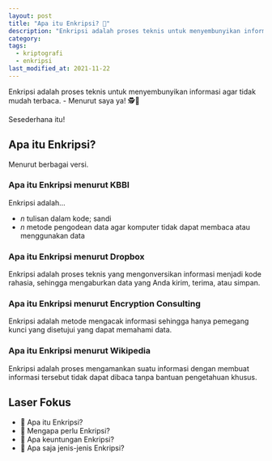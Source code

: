```yaml
---
layout: post
title: "Apa itu Enkripsi? 🔐"
description: "Enkripsi adalah proses teknis untuk menyembunyikan informasi agar tidak terbaca. - Menurut saya ya! 🕵️🔐"
category:
tags:
  - kriptografi
  - enkripsi
last_modified_at: 2021-11-22
---
```


Enkripsi adalah proses teknis untuk menyembunyikan informasi agar tidak mudah terbaca. - Menurut saya ya! 🕵️🔐

Sesederhana itu!

## Apa itu Enkripsi?

Menurut berbagai versi.

### Apa itu Enkripsi menurut KBBI

Enkripsi adalah...

- *n* tulisan dalam kode; sandi
- *n* metode pengodean data agar komputer tidak dapat membaca atau menggunakan data

### Apa itu Enkripsi menurut Dropbox

Enkripsi adalah proses teknis yang mengonversikan informasi menjadi kode rahasia, sehingga mengaburkan data yang Anda kirim, terima, atau simpan.

### Apa itu Enkripsi menurut Encryption Consulting

Enkripsi adalah metode mengacak informasi sehingga hanya pemegang kunci yang disetujui yang dapat memahami data.

### Apa itu Enkripsi menurut Wikipedia

Enkripsi adalah proses mengamankan suatu informasi dengan membuat informasi tersebut tidak dapat dibaca tanpa bantuan pengetahuan khusus.

## Laser Fokus

- 🔴 Apa itu Enkripsi?
- 🔴 Mengapa perlu Enkripsi?
- 🔴 Apa keuntungan Enkripsi?
- 🔴 Apa saja jenis-jenis Enkripsi?
